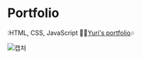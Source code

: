 # Portfolio
:HTML, CSS, JavaScript
 🙋‍♀[Yuri's portfolio](https://yurileeeee.github.io/Portfolio/)🎶
 
 ![캡처](https://user-images.githubusercontent.com/64250932/123362248-58bf7b80-d5ab-11eb-9c17-11d8ddaba8d8.PNG)
